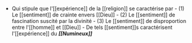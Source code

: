- Qui stipule que l'[[expérience]] de la [[religion]] se caractérise par
      - (1) Le [[sentiment]] de crainte envers [[Dieu]]
      - (2) Le [[sentiment]] de fascination suscité par la divinité
      - (3) Le [[sentiment]] de disproportion entre l'[[homme]] et [[Dieu]]
        - De tels [[sentiment]]s caractérisent l'[[expérience]] du ***[[Numineux]]***